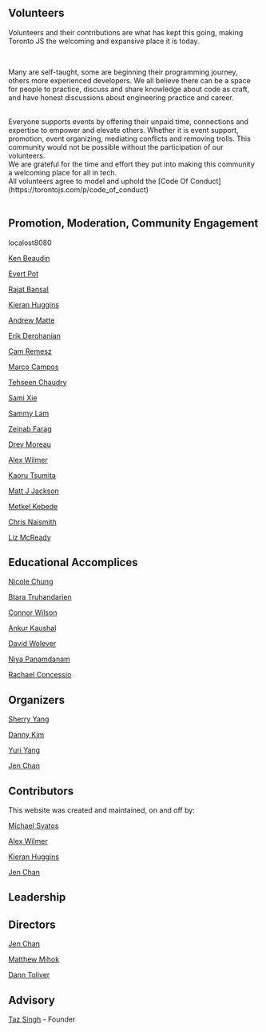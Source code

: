 ## Volunteers 

Volunteers and their contributions are what has kept this going, making Toronto JS the welcoming and expansive place it is today. 

<br/>

Many are self-taught, some are beginning their programming journey, others more experienced developers. We all believe there can be a space for people to practice, discuss and share knowledge about code as craft, and have honest discussions about engineering practice and career. 

<br/>
Everyone supports events by offering their unpaid time, connections and expertise to empower and elevate others. Whether it is event support, promotion, event organizing, mediating conflicts and removing trolls. This community would not be possible without the participation of our volunteers.

<br/>
We are grateful for the time and effort they put into making this community a welcoming place for all in tech.

<br/>
All volunteers agree to model and uphold the [Code Of Conduct](https://torontojs.com/p/code_of_conduct)

<br/>
<br/>

## Promotion, Moderation, Community Engagement

localost8080

[Ken Beaudin](https://twitter.com/kenbeaudin)

[Evert Pot](https://evertpot.com/)

[Rajat Bansal](https://www.linkedin.com/in/rjtbansal/)

[Kieran Huggins](https://kieran.ca/)

[Andrew Matte](https://www.linkedin.com/in/andrew-matte)

[Erik Derohanian](https://www.linkedin.com/in/erikjd/)

[Cam Remesz](https://www.linkedin.com/in/cameron-remesz/)

[Marco Campos](https://madcampos.dev/)

[Tehseen Chaudry](https://matcha.so/tehseen)

[Sami Xie](https://samixie.com/)

[Sammy Lam](https://sammylam.dev/)

[Zeinab Farag](https://www.linkedin.com/in/zeinab454/)

[Drey Moreau](https://www.linkedin.com/in/dreymoreau/)

[Alex Wilmer](https://twitter.com/benevolentNinja)

[Kaoru Tsumita](https://kaorut.com/)

[Matt J Jackson](https://www.linkedin.com/in/mattjacksondev/)

[Metkel Kebede](https://www.linkedin.com/in/metkel-kebede-50a79664/)

[Chris Naismith](https://www.linkedin.com/in/chris-naismith/)

[Liz McReady](https://gingerkiwi.blog/)

## Educational Accomplices

[Nicole Chung](https://twitter.com/redconservatory)

[Btara Truhandarien](https://btruhand.github.io/blog/)

[Connor Wilson](https://cwlsn.com/)

[Ankur Kaushal](https://www.linkedin.com/in/ankur-kaushal/)

[David Wolever](https://twitter.com/wolever)

[Niya Panamdanam](https://www.linkedin.com/in/niya-panamdanam/)

[Rachael Concessio](https://www.linkedin.com/in/rachaelconcessio/)

## Organizers

[Sherry Yang](https://5hel2l2y.github.io/)

[Danny Kim](https://www.linkedin.com/in/0916dhkim/)

[Yuri Yang](https://www.linkedin.com/in/07yuri/)

[Jen Chan](https://jenchan.biz)

## Contributors

This website was created and maintained, on and off by:

[Michael Svatos](https://github.com/michalsvatos)

[Alex Wilmer](https://twitter.com/benevolentNinja)

[Kieran Huggins](https://kieran.ca/)

[Jen Chan](https://jenchan.biz)

## Leadership

## Directors

[Jen Chan](https://jenchan.biz)

[Matthew Mihok](https://twitter.com/mihok)

[Dann Toliver](https://twitter.com/danntoliver)

## Advisory
[Taz Singh](https://twitter.com/tazsingh) - Founder